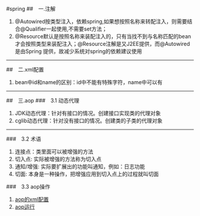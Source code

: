 #spring
##&emsp;一.注解
1. @Autowired按类型注入，依赖spring,如果想按照名称来转配注入，则需要结合@Qualifier一起使用,不需要set方法；
2. @Resource默认是按照名称来装配注入的，只有当找不到与名称匹配的bean才会按照类型来装配注入；@Resource注解是又J2EE提供，而@Autowired是由Spring 提供，故减少系统对spring的依赖建议使用
---
##&emsp;二.xml配置
1. bean中id和name的区别：id中不能有特殊字符，name中可以有

---
##&emsp;三.aop
###&emsp;3.1 动态代理
1. JDK动态代理：针对有接口的情况。创建接口实现类的代理对象
2. cglib动态代理：针对没有接口的情况。创建类的子类的代理对象
---
###&emsp;3.2 术语
1. 连接点：类里面可以被增强的方法
2. 切入点: 实际被增强的方法称为切入点
3. 通知/增强: 实际要扩展出的功能叫通知，例如：日志功能
4. 切面: 本身是一种操作，把增强应用到切入点上的过程就叫切面

###&emsp;3.3 aop操作
1. [aop的xml配置](https://github.com/gjsuper/markdown/blob/master/images/spring/aop/aop_xml.png)
2. [aop运行](https://github.com/gjsuper/markdown/blob/master/images/spring/aop/run_aop.png)